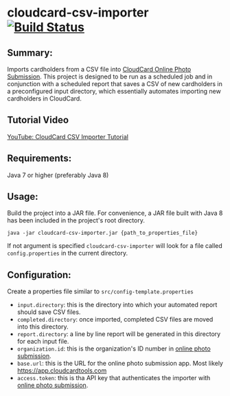 # cloudcard-csv-importer [![Build Status](https://travis-ci.org/sharptopco/cloudcard-csv-importer.svg?branch=master)](https://travis-ci.org/sharptopco/cloudcard-csv-importer)

Summary:
---

Imports cardholders from a CSV file into [CloudCard Online Photo Submission](https://onlinephotosubmission.com).  This project is designed to be run as a scheduled job and in conjunction with a scheduled report that saves a CSV of new cardholders in a preconfigured input directory, which essentially automates importing new cardholders in CloudCard.

Tutorial Video
---
[YouTube: CloudCard CSV Importer Tutorial](https://youtu.be/YjtsWjxRoq4)

Requirements:
---
Java 7 or higher (preferably Java 8)

Usage:
---
Build the project into a JAR file. For convenience, a JAR file built with Java 8 has been included in the project's root directory.

    java -jar cloudcard-csv-importer.jar {path_to_properties_file}

If not argument is specified `cloudcard-csv-importer` will look for a file called `config.properties` in the current directory.

Configuration:
---
Create a properties file similar to `src/config-template.properties`

* `input.directory`: this is the directory into which your automated report should save CSV files.
* `completed.directory`: once imported, completed CSV files are moved into this directory.
* `report.directory`: a line by line report will be generated in this directory for each input file.
* `organization.id`: this is the organization's ID number in [online photo submission](https://onlinephotosubmission.com).
* `base.url`: this is the URL for the online photo submission app.  Most likely https://app.cloudcardtools.com
* `access.token`: this is tha API key that authenticates the importer with [online photo submission](https://onlinephotosubmission.com).
